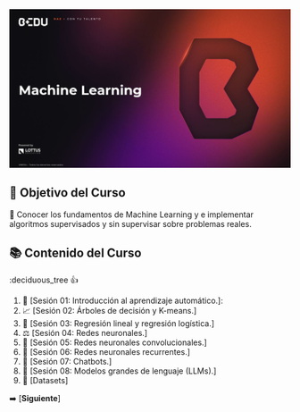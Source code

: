 <div align="center">
    <img src="BEDU.JPG">
</div>

## 🎯 Objetivo del Curso

🐍 Conocer los fundamentos de Machine Learning y e implementar algoritmos supervisados y sin supervisar sobre problemas reales.

## 📚 Contenido del Curso
:deciduous_tree
:+1:

1. 📏 [Sesión 01: Introducción al aprendizaje automático.]: 
2. 📈 [Sesión 02: Árboles de decisión y K-means.]
3. 🧩 [Sesión 03: Regresión lineal y regresión logística.]
4. ⚖️ [Sesión 04: Redes neuronales.]
5. 📡 [Sesión 05: Redes neuronales convolucionales.]
6. 🎨 [Sesión 06: Redes neuronales recurrentes.]
7. 🧪 [Sesión 07: Chatbots.]
8. 🤖 [Sesión 08: Modelos grandes de lenguaje (LLMs).]
9. 📁 [Datasets]

➡️ [**Siguiente**]
